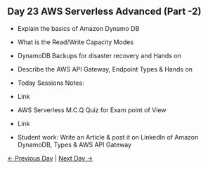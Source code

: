 ## Day 23 AWS Serverless Advanced (Part -2)

 - Explain the basics of Amazon Dynamo DB
 - What is the Read/Write Capacity Modes
 - DynamoDB Backups for disaster recovery and Hands on
 - Describe the AWS API Gateway, Endpoint Types & Hands on
 


  - Today Sessions Notes:
  - Link
  - AWS Serverless M.C.Q Quiz for Exam point of View
  - Link

  - Student work: Write an Article & post it on LinkedIn of Amazon DynamoDB, Types & AWS API Gateway

 [← Previous Day](../day22/README.md) | [Next Day →](../day24/README.md)
